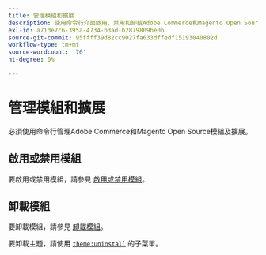 ```yaml
---
title: 管理模組和擴展
description: 使用命令行介面啟用、禁用和卸載Adobe Commerce和Magento Open Source模組和擴展。
exl-id: a71de7c6-395a-4734-b3ad-b2879809be0b
source-git-commit: 95ffff39d82cc9027fa633dffedf15193040802d
workflow-type: tm+mt
source-wordcount: '76'
ht-degree: 0%

---
```


# 管理模組和擴展

必須使用命令行管理Adobe Commerce和Magento Open Source模組及擴展。

## 啟用或禁用模組

要啟用或禁用模組，請參見 [啟用或禁用模組](../../installation/tutorials/manage-modules.md)。

## 卸載模組

要卸載模組，請參見 [卸載模組](../../installation/tutorials/uninstall-modules.md)。

要卸載主題，請使用 [`theme:uninstall`](../../installation/tutorials/themes.md) 的子菜單。

